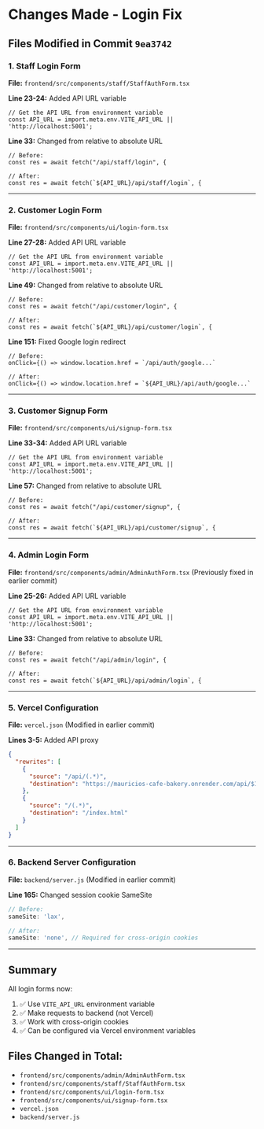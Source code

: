 # Changes Made - Login Fix

## Files Modified in Commit `9ea3742`

### 1. Staff Login Form
**File:** `frontend/src/components/staff/StaffAuthForm.tsx`

**Line 23-24:** Added API URL variable
```tsx
// Get the API URL from environment variable
const API_URL = import.meta.env.VITE_API_URL || 'http://localhost:5001';
```

**Line 33:** Changed from relative to absolute URL
```tsx
// Before:
const res = await fetch("/api/staff/login", {

// After:
const res = await fetch(`${API_URL}/api/staff/login`, {
```

---

### 2. Customer Login Form
**File:** `frontend/src/components/ui/login-form.tsx`

**Line 27-28:** Added API URL variable
```tsx
// Get the API URL from environment variable
const API_URL = import.meta.env.VITE_API_URL || 'http://localhost:5001';
```

**Line 49:** Changed from relative to absolute URL
```tsx
// Before:
const res = await fetch("/api/customer/login", {

// After:
const res = await fetch(`${API_URL}/api/customer/login`, {
```

**Line 151:** Fixed Google login redirect
```tsx
// Before:
onClick={() => window.location.href = `/api/auth/google...`

// After:
onClick={() => window.location.href = `${API_URL}/api/auth/google...`
```

---

### 3. Customer Signup Form
**File:** `frontend/src/components/ui/signup-form.tsx`

**Line 33-34:** Added API URL variable
```tsx
// Get the API URL from environment variable
const API_URL = import.meta.env.VITE_API_URL || 'http://localhost:5001';
```

**Line 57:** Changed from relative to absolute URL
```tsx
// Before:
const res = await fetch("/api/customer/signup", {

// After:
const res = await fetch(`${API_URL}/api/customer/signup`, {
```

---

### 4. Admin Login Form
**File:** `frontend/src/components/admin/AdminAuthForm.tsx`
(Previously fixed in earlier commit)

**Line 25-26:** Added API URL variable
```tsx
// Get the API URL from environment variable
const API_URL = import.meta.env.VITE_API_URL || 'http://localhost:5001';
```

**Line 33:** Changed from relative to absolute URL
```tsx
// Before:
const res = await fetch("/api/admin/login", {

// After:
const res = await fetch(`${API_URL}/api/admin/login`, {
```

---

### 5. Vercel Configuration
**File:** `vercel.json`
(Modified in earlier commit)

**Lines 3-5:** Added API proxy
```json
{
  "rewrites": [
    {
      "source": "/api/(.*)",
      "destination": "https://mauricios-cafe-bakery.onrender.com/api/$1"
    },
    {
      "source": "/(.*)",
      "destination": "/index.html"
    }
  ]
}
```

---

### 6. Backend Server Configuration
**File:** `backend/server.js`
(Modified in earlier commit)

**Line 165:** Changed session cookie SameSite
```javascript
// Before:
sameSite: 'lax',

// After:
sameSite: 'none', // Required for cross-origin cookies
```

---

## Summary

All login forms now:
1. ✅ Use `VITE_API_URL` environment variable
2. ✅ Make requests to backend (not Vercel)
3. ✅ Work with cross-origin cookies
4. ✅ Can be configured via Vercel environment variables

## Files Changed in Total:
- `frontend/src/components/admin/AdminAuthForm.tsx`
- `frontend/src/components/staff/StaffAuthForm.tsx`
- `frontend/src/components/ui/login-form.tsx`
- `frontend/src/components/ui/signup-form.tsx`
- `vercel.json`
- `backend/server.js`




